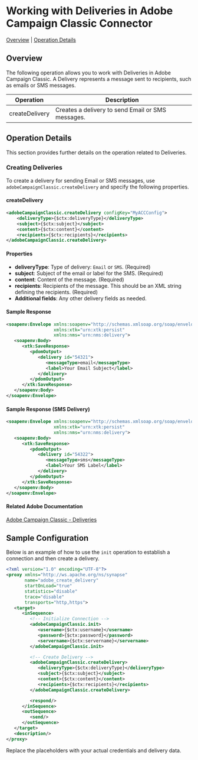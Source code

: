 # Working with Deliveries in Adobe Campaign Classic Connector

[Overview](#overview) | [Operation Details](#operation-details) 

## Overview

The following operation allows you to work with Deliveries in Adobe Campaign Classic. A Delivery represents a message sent to recipients, such as emails or SMS messages.

| Operation      | Description                              |
|----------------|------------------------------------------|
| createDelivery | Creates a delivery to send Email or SMS messages. |

## Operation Details

This section provides further details on the operation related to Deliveries.

### Creating Deliveries

To create a delivery for sending Email or SMS messages, use `adobeCampaignClassic.createDelivery` and specify the following properties.

#### createDelivery

```xml
<adobeCampaignClassic.createDelivery configKey="MyACCConfig">
    <deliveryType>{$ctx:deliveryType}</deliveryType>
    <subject>{$ctx:subject}</subject>
    <content>{$ctx:content}</content>
    <recipients>{$ctx:recipients}</recipients>
</adobeCampaignClassic.createDelivery>
```

#### Properties

- **deliveryType**: Type of delivery: `Email` or `SMS`. (Required)
- **subject**: Subject of the email or label for the SMS. (Required)
- **content**: Content of the message. (Required)
- **recipients**: Recipients of the message. This should be an XML string defining the recipients. (Required)
- **Additional fields**: Any other delivery fields as needed.

#### Sample Response

```xml
<soapenv:Envelope xmlns:soapenv="http://schemas.xmlsoap.org/soap/envelope/"
                  xmlns:xtk="urn:xtk:persist"
                  xmlns:nms="urn:nms:delivery">
   <soapenv:Body>
      <xtk:SaveResponse>
         <pdomOutput>
            <delivery id="54321">
               <messageType>email</messageType>
               <label>Your Email Subject</label>
            </delivery>
         </pdomOutput>
      </xtk:SaveResponse>
   </soapenv:Body>
</soapenv:Envelope>
```

#### Sample Response (SMS Delivery)

```xml
<soapenv:Envelope xmlns:soapenv="http://schemas.xmlsoap.org/soap/envelope/"
                  xmlns:xtk="urn:xtk:persist"
                  xmlns:nms="urn:nms:delivery">
   <soapenv:Body>
      <xtk:SaveResponse>
         <pdomOutput>
            <delivery id="54322">
               <messageType>sms</messageType>
               <label>Your SMS Label</label>
            </delivery>
         </pdomOutput>
      </xtk:SaveResponse>
   </soapenv:Body>
</soapenv:Envelope>
```

#### Related Adobe Documentation

[Adobe Campaign Classic - Deliveries](https://experienceleague.adobe.com/docs/campaign-classic/using/sending-messages/sending-emails/deliveries.html)

## Sample Configuration

Below is an example of how to use the `init` operation to establish a connection and then create a delivery.

```xml
<?xml version="1.0" encoding="UTF-8"?>
<proxy xmlns="http://ws.apache.org/ns/synapse"
       name="adobe_create_delivery"
       startOnLoad="true"
       statistics="disable"
       trace="disable"
       transports="http,https">
   <target>
      <inSequence>
         <!-- Initialize Connection -->
         <adobeCampaignClassic.init>
            <username>{$ctx:username}</username>
            <password>{$ctx:password}</password>
            <servername>{$ctx:servername}</servername>
         </adobeCampaignClassic.init>

         <!-- Create Delivery -->
         <adobeCampaignClassic.createDelivery>
            <deliveryType>{$ctx:deliveryType}</deliveryType>
            <subject>{$ctx:subject}</subject>
            <content>{$ctx:content}</content>
            <recipients>{$ctx:recipients}</recipients>
         </adobeCampaignClassic.createDelivery>

         <respond/>
      </inSequence>
      <outSequence>
         <send/>
      </outSequence>
   </target>
   <description/>
</proxy>
```

Replace the placeholders with your actual credentials and delivery data.
